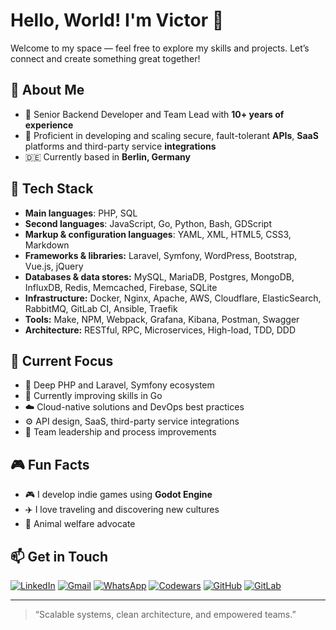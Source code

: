 #  Hello, World! I'm Victor 👋
Welcome to my space — feel free to explore my skills and projects. Let’s connect and create something great together!

## 💼 About Me
* 🔧 Senior Backend Developer and Team Lead with **10+ years of experience**
* 🎯 Proficient in developing and scaling secure, fault-tolerant **APIs**, **SaaS** platforms and third-party service **integrations**
* 🇩🇪 Currently based in **Berlin, Germany**

## 🚀 Tech Stack
* **Main languages**: PHP, SQL
* **Second languages**: JavaScript, Go, Python, Bash, GDScript
* **Markup & configuration languages**: YAML, XML, HTML5, CSS3, Markdown
* **Frameworks & libraries:** Laravel, Symfony, WordPress, Bootstrap, Vue.js, jQuery
* **Databases & data stores:** MySQL, MariaDB, Postgres, MongoDB, InfluxDB, Redis, Memcached, Firebase, SQLite
* **Infrastructure:** Docker, Nginx, Apache, AWS, Cloudflare, ElasticSearch, RabbitMQ, GitLab CI, Ansible, Traefik
* **Tools:** Make, NPM, Webpack, Grafana, Kibana, Postman, Swagger
* **Architecture:** RESTful, RPC, Microservices, High-load, TDD, DDD

## 🌟 Current Focus
* 🐘 Deep PHP and Laravel, Symfony ecosystem
* 🐹 Currently improving skills in Go
* ☁️ Cloud-native solutions and DevOps best practices
* ⚙️ API design, SaaS, third-party service integrations
* 🧩 Team leadership and process improvements

## 🎮 Fun Facts
* 🎮 I develop indie games using **Godot Engine**
* ✈️ I love traveling and discovering new cultures
* 🐾 Animal welfare advocate

## 📫 Get in Touch
[![LinkedIn](https://img.shields.io/badge/LinkedIn-0A66C2?style=for-the-badge&logo=linkedin&logoColor=white)](https://www.linkedin.com/in/victor-grishchenko/)
[![Gmail](https://img.shields.io/badge/Gmail-D14836?style=for-the-badge&logo=gmail&logoColor=white)](mailto:victor.grishchenko.de@gmail.com)
[![WhatsApp](https://img.shields.io/badge/WhatsApp-25D366?style=for-the-badge&logo=whatsapp&logoColor=white)](https://wa.me/4915256092806)
[![Codewars](https://img.shields.io/badge/Codewars-B1361E?style=for-the-badge&logo=codewars&logoColor=white)](https://www.codewars.com/users/justvt)
[![GitHub](https://img.shields.io/badge/GitHub-181717?style=for-the-badge&logo=github&logoColor=white)](https://github.com/vcgro)
[![GitLab](https://img.shields.io/badge/gitlab-%23181717.svg?style=for-the-badge&logo=gitlab&logoColor=orange)](https://gitlab.com/just.v)

---

> “Scalable systems, clean architecture, and empowered teams.”
